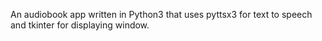 An audiobook app written in Python3 that uses pyttsx3 for text to speech and tkinter for displaying window.
